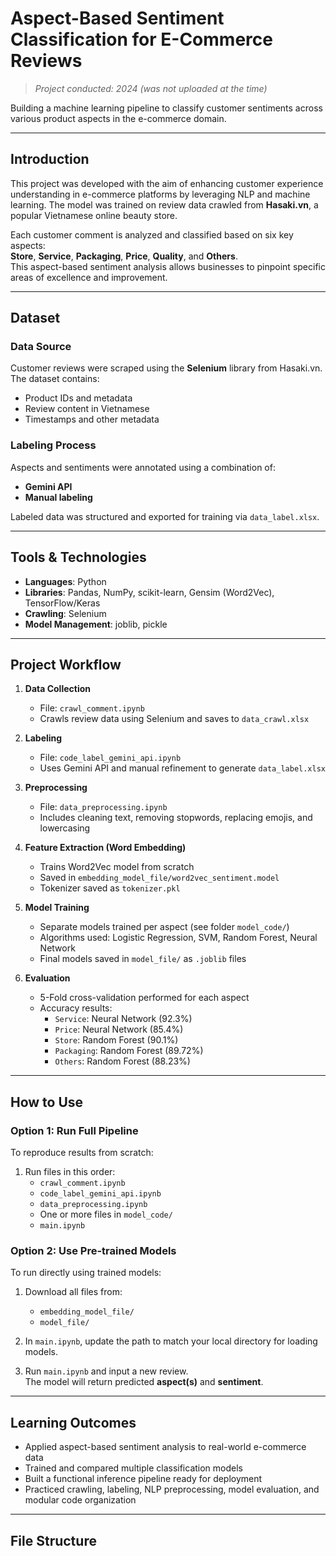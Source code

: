 # Aspect-Based Sentiment Classification for E-Commerce Reviews  
> *Project conducted: 2024 (was not uploaded at the time)*

Building a machine learning pipeline to classify customer sentiments across various product aspects in the e-commerce domain.

---

## Introduction

This project was developed with the aim of enhancing customer experience understanding in e-commerce platforms by leveraging NLP and machine learning. The model was trained on review data crawled from **Hasaki.vn**, a popular Vietnamese online beauty store.

Each customer comment is analyzed and classified based on six key aspects:  
**Store**, **Service**, **Packaging**, **Price**, **Quality**, and **Others**.  
This aspect-based sentiment analysis allows businesses to pinpoint specific areas of excellence and improvement.

---

## Dataset

### Data Source
Customer reviews were scraped using the **Selenium** library from Hasaki.vn. The dataset contains:
- Product IDs and metadata
- Review content in Vietnamese
- Timestamps and other metadata

### Labeling Process
Aspects and sentiments were annotated using a combination of:
- **Gemini API**
- **Manual labeling**

Labeled data was structured and exported for training via `data_label.xlsx`.

---

## Tools & Technologies

- **Languages**: Python  
- **Libraries**: Pandas, NumPy, scikit-learn, Gensim (Word2Vec), TensorFlow/Keras  
- **Crawling**: Selenium  
- **Model Management**: joblib, pickle  

---

## Project Workflow

1. **Data Collection**  
   - File: `crawl_comment.ipynb`  
   - Crawls review data using Selenium and saves to `data_crawl.xlsx`

2. **Labeling**  
   - File: `code_label_gemini_api.ipynb`  
   - Uses Gemini API and manual refinement to generate `data_label.xlsx`

3. **Preprocessing**  
   - File: `data_preprocessing.ipynb`  
   - Includes cleaning text, removing stopwords, replacing emojis, and lowercasing

4. **Feature Extraction (Word Embedding)**  
   - Trains Word2Vec model from scratch  
   - Saved in `embedding_model_file/word2vec_sentiment.model`  
   - Tokenizer saved as `tokenizer.pkl`

5. **Model Training**  
   - Separate models trained per aspect (see folder `model_code/`)
   - Algorithms used: Logistic Regression, SVM, Random Forest, Neural Network  
   - Final models saved in `model_file/` as `.joblib` files

6. **Evaluation**  
   - 5-Fold cross-validation performed for each aspect  
   - Accuracy results:
     - `Service`: Neural Network (92.3%)  
     - `Price`: Neural Network (85.4%)  
     - `Store`: Random Forest (90.1%)  
     - `Packaging`: Random Forest (89.72%)  
     - `Others`: Random Forest (88.23%)

---

## How to Use

### Option 1: Run Full Pipeline
To reproduce results from scratch:
1. Run files in this order:
   - `crawl_comment.ipynb`
   - `code_label_gemini_api.ipynb`
   - `data_preprocessing.ipynb`
   - One or more files in `model_code/`
   - `main.ipynb`

### Option 2: Use Pre-trained Models
To run directly using trained models:
1. Download all files from:
   - `embedding_model_file/`
   - `model_file/`

2. In `main.ipynb`, update the path to match your local directory for loading models.

3. Run `main.ipynb` and input a new review.  
   The model will return predicted **aspect(s)** and **sentiment**.

---

## Learning Outcomes

- Applied aspect-based sentiment analysis to real-world e-commerce data  
- Trained and compared multiple classification models  
- Built a functional inference pipeline ready for deployment  
- Practiced crawling, labeling, NLP preprocessing, model evaluation, and modular code organization

---

## File Structure

